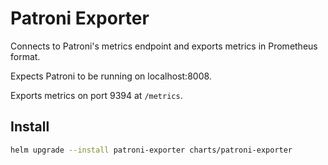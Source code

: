 # Patroni Exporter

Connects to Patroni's metrics endpoint and exports metrics in Prometheus format.

Expects Patroni to be running on localhost:8008.

Exports metrics on port 9394 at `/metrics`.

## Install

```sh
helm upgrade --install patroni-exporter charts/patroni-exporter
```